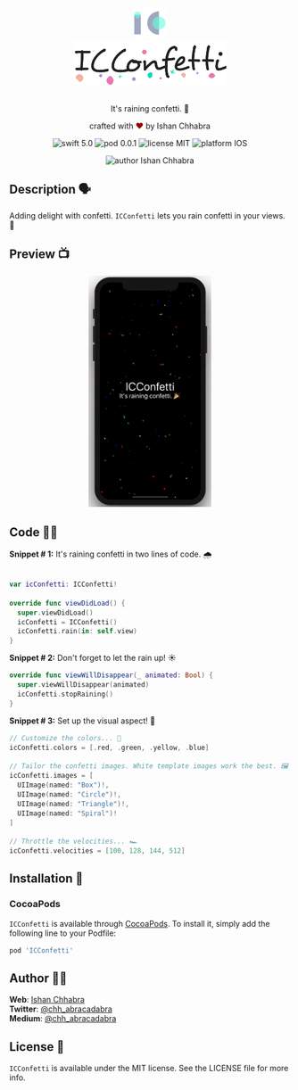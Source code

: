 <div align="center">
  <img alt="Logo" src="https://raw.githubusercontent.com/ishan-chhabra/ICConfetti/master/Screens/ic-logo.svg?sanitize=true" height="56" />
</div>
<div align="center">
  <img alt="Logo" src="https://raw.githubusercontent.com/ishan-chhabra/ICConfetti/master/Screens/icconfetti-logo.png" height="80" />
</div>

<br>
<p align="center">
It's raining confetti. 🎉
</p>
<p align="center">
crafted with <span style="color: #8b0000;">&hearts;</span> by Ishan Chhabra
</p>
<p align="center">
    <img src="https://img.shields.io/badge/swift-5.0-red" alt="swift 5.0"/>
    <img src="https://img.shields.io/badge/pod-0.0.1-yellowgreen" alt="pod 0.0.1"/>
    <img src="https://img.shields.io/badge/license-MIT-brightgreen" alt="license MIT"/>
    <img src="https://img.shields.io/badge/platform-iOS-lightgrey" alt="platform IOS"/>
</p>
<p align="center">
    <img src="https://img.shields.io/badge/author-Ishan_Chhabra-blue" alt="author Ishan Chhabra"/>
</p>

## Description 🗣
Adding delight with confetti. `ICConfetti` lets you rain confetti in your views. 🎉

## Preview 📺
<div align="center">
  <img alt="Logo" src="https://raw.githubusercontent.com/ishan-chhabra/ICConfetti/master/Screens/screen.gif" width="220" />
</div>

## Code 👨‍💻

**Snippet # 1:** It's raining confetti in two lines of code. 🌧

```swift

var icConfetti: ICConfetti!

override func viewDidLoad() {
  super.viewDidLoad()
  icConfetti = ICConfetti()
  icConfetti.rain(in: self.view)
}
```

**Snippet # 2:** Don't forget to let the rain up! ☀️

```swift
override func viewWillDisappear(_ animated: Bool) {
  super.viewWillDisappear(animated)
  icConfetti.stopRaining()
}
```

**Snippet # 3:** Set up the visual aspect! 💄
```swift
// Customize the colors... 🎨
icConfetti.colors = [.red, .green, .yellow, .blue]

// Tailor the confetti images. White template images work the best. 🖼
icConfetti.images = [
  UIImage(named: "Box")!,
  UIImage(named: "Circle")!,
  UIImage(named: "Triangle")!,
  UIImage(named: "Spiral")!
]

// Throttle the velocities... 🏎
icConfetti.velocities = [100, 128, 144, 512]
```
## Installation 🔧

### CocoaPods
`ICConfetti` is available through [CocoaPods](http://cocoapods.org). To install
it, simply add the following line to your Podfile:

```ruby
pod 'ICConfetti'
```

## Author 🙏🏻

**Web**: [Ishan Chhabra](https://ishanchhabra.com)\
**Twitter**: [@chh_abracadabra](https://twitter.com/chh_abracadabra)\
**Medium**: [@chh_abracadabra](https://medium.com/@chh_abracadabra)

## License 📜

`ICConfetti` is available under the MIT license. See the LICENSE file for more info.
